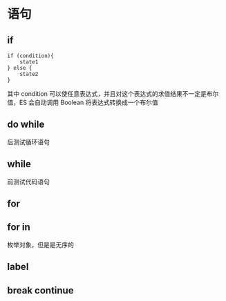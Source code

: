 # 语句

## if

```
if (condition){
	state1
} else {
	state2
}
```

其中 condition 可以使任意表达式，并且对这个表达式的求值结果不一定是布尔值，ES 会自动调用 Boolean 将表达式转换成一个布尔值

## do while
后测试循环语句

## while
前测试代码语句

## for

## for in
枚举对象，但是是无序的

## label

## break continue


